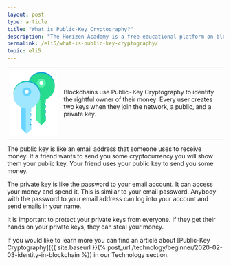 ```yaml
---
layout: post
type: article
title: "What is Public-Key Cryptography?"
description: "The Horizen Academy is a free educational platform on blockchain technology, cryptocurrency, and privacy. In this article, you learn about public-key cryptography in a simple, understandable way."
permalink: /eli5/what-is-public-key-cryptography/
topic: eli5
---
```


<table class="table lead">
    <tr>
        <td class="icon"><img src="/assets/post_files/eli5/what-is-public-key-cryptography/Keys.jpg" alt="Keys"></td>
        <td>
            Blockchains use Public-Key Cryptography to identify the rightful owner of their money. Every user creates two keys when they join the network, a public, and a private key.
        </td>
    </tr>
</table>  

The public key is like an email address that someone uses to receive money. If a friend wants to send you some cryptocurrency you will show them your public key. Your friend uses your public key to send you some money.

The private key is like the password to your email account. It can access your money and spend it. This is similar to your email password. Anybody with the password to your email address can log into your account and send emails in your name.

It is important to protect your private keys from everyone. If they get their hands on your private keys, they can steal your money.

If you would like to learn more you can find an article about [Public-Key Cryptography]({{ site.baseurl }}{% post_url /technology/beginner/2020-02-03-identity-in-blockchain %}) in our Technology section.
